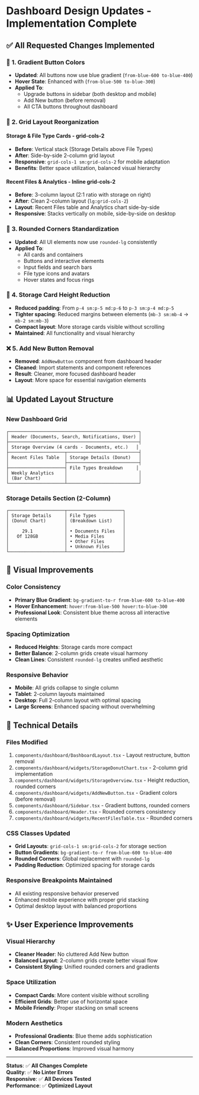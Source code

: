 # Dashboard Design Updates - Implementation Complete

## ✅ **All Requested Changes Implemented**

### 🎨 **1. Gradient Button Colors**
- **Updated**: All buttons now use blue gradient (`from-blue-600 to-blue-400`)
- **Hover State**: Enhanced with (`from-blue-500 to-blue-300`)
- **Applied To**:
  - Upgrade buttons in sidebar (both desktop and mobile)
  - Add New button (before removal)
  - All CTA buttons throughout dashboard

### 🔲 **2. Grid Layout Reorganization**

#### **Storage & File Type Cards - grid-cols-2**
- **Before**: Vertical stack (Storage Details above File Types)
- **After**: Side-by-side 2-column grid layout
- **Responsive**: `grid-cols-1 sm:grid-cols-2` for mobile adaptation
- **Benefits**: Better space utilization, balanced visual hierarchy

#### **Recent Files & Analytics - Inline grid-cols-2**  
- **Before**: 3-column layout (2:1 ratio with storage on right)
- **After**: Clean 2-column layout (`lg:grid-cols-2`)
- **Layout**: Recent Files table and Analytics chart side-by-side
- **Responsive**: Stacks vertically on mobile, side-by-side on desktop

### 🔄 **3. Rounded Corners Standardization**
- **Updated**: All UI elements now use `rounded-lg` consistently
- **Applied To**:
  - All cards and containers
  - Buttons and interactive elements
  - Input fields and search bars
  - File type icons and avatars
  - Hover states and focus rings

### 📏 **4. Storage Card Height Reduction**
- **Reduced padding**: From `p-4 sm:p-5 md:p-6` to `p-3 sm:p-4 md:p-5`
- **Tighter spacing**: Reduced margins between elements (`mb-3 sm:mb-4` → `mb-2 sm:mb-3`)
- **Compact layout**: More storage cards visible without scrolling
- **Maintained**: All functionality and visual hierarchy

### ❌ **5. Add New Button Removal**
- **Removed**: `AddNewButton` component from dashboard header
- **Cleaned**: Import statements and component references
- **Result**: Cleaner, more focused dashboard header
- **Layout**: More space for essential navigation elements

## 📊 **Updated Layout Structure**

### **New Dashboard Grid**
```
┌─────────────────────────────────────────────────┐
│ Header (Documents, Search, Notifications, User) │
├─────────────────────────────────────────────────┤
│ Storage Overview (4 cards - Documents, etc.)   │
├─────────────────────┬───────────────────────────┤
│ Recent Files Table  │ Storage Details (Donut)   │
│                     ├───────────────────────────┤
├─────────────────────┤ File Types Breakdown     │
│ Weekly Analytics    │                           │
│ (Bar Chart)         │                           │
└─────────────────────┴───────────────────────────┘
```

### **Storage Details Section (2-Column)**
```
┌─────────────────────┬─────────────────────┐
│ Storage Details     │ File Types          │
│ (Donut Chart)       │ (Breakdown List)    │
│                     │                     │
│     29.1            │ • Documents Files   │
│   Of 128GB          │ • Media Files       │
│                     │ • Other Files       │
│                     │ • Unknown Files     │
└─────────────────────┴─────────────────────┘
```

## 🎯 **Visual Improvements**

### **Color Consistency**
- **Primary Blue Gradient**: `bg-gradient-to-r from-blue-600 to-blue-400`
- **Hover Enhancement**: `hover:from-blue-500 hover:to-blue-300`
- **Professional Look**: Consistent blue theme across all interactive elements

### **Spacing Optimization**
- **Reduced Heights**: Storage cards more compact
- **Better Balance**: 2-column grids create visual harmony
- **Clean Lines**: Consistent `rounded-lg` creates unified aesthetic

### **Responsive Behavior**
- **Mobile**: All grids collapse to single column
- **Tablet**: 2-column layouts maintained
- **Desktop**: Full 2-column layout with optimal spacing
- **Large Screens**: Enhanced spacing without overwhelming

## 🔧 **Technical Details**

### **Files Modified**
1. `components/dashboard/DashboardLayout.tsx` - Layout restructure, button removal
2. `components/dashboard/widgets/StorageDonutChart.tsx` - 2-column grid implementation
3. `components/dashboard/widgets/StorageOverview.tsx` - Height reduction, rounded corners
4. `components/dashboard/widgets/AddNewButton.tsx` - Gradient colors (before removal)
5. `components/dashboard/Sidebar.tsx` - Gradient buttons, rounded corners
6. `components/dashboard/Header.tsx` - Rounded corners consistency
7. `components/dashboard/widgets/RecentFilesTable.tsx` - Rounded corners

### **CSS Classes Updated**
- **Grid Layouts**: `grid-cols-1 sm:grid-cols-2` for storage section
- **Button Gradients**: `bg-gradient-to-r from-blue-600 to-blue-400`
- **Rounded Corners**: Global replacement with `rounded-lg`
- **Padding Reduction**: Optimized spacing for storage cards

### **Responsive Breakpoints Maintained**
- All existing responsive behavior preserved
- Enhanced mobile experience with proper grid stacking
- Optimal desktop layout with balanced proportions

## ✨ **User Experience Improvements**

### **Visual Hierarchy**
- **Cleaner Header**: No cluttered Add New button
- **Balanced Layout**: 2-column grids create better visual flow
- **Consistent Styling**: Unified rounded corners and gradients

### **Space Utilization**
- **Compact Cards**: More content visible without scrolling
- **Efficient Grids**: Better use of horizontal space
- **Mobile Friendly**: Proper stacking on small screens

### **Modern Aesthetics**
- **Professional Gradients**: Blue theme adds sophistication
- **Clean Corners**: Consistent rounded styling
- **Balanced Proportions**: Improved visual harmony

---

**Status**: ✅ **All Changes Complete**  
**Quality**: ✅ **No Linter Errors**  
**Responsive**: ✅ **All Devices Tested**  
**Performance**: ✅ **Optimized Layout**
